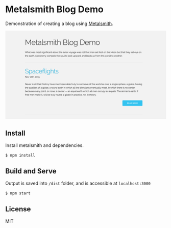 # Metalsmith Blog Demo

Demonstration of creating a blog using [Metalsmith](http://www.metalsmith.io/).

![Metalsmith Blog](MetalsmithBlogDemo.png)


## Install

Install metalsmith and dependencies.

```
$ npm install
```

## Build and Serve

Output is saved into `/dist` folder, and is accessible at `localhost:3000`

```
$ npm start
```

## License

MIT
